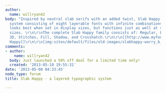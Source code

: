```yaml
---
author:
  name: willryan42
body: "Inspired by neutral slab serifs with an added twist, Slab Happy is a typographic
  system consisting of eight layerable fonts with infinite combinations. Slab Happy
  looks best when set in display sizes, but functions just as well at smaller point
  sizes. \r\n\r\nThe complete Slab Happy family consists of: Regular, Bold, Outline,
  3D, Stitches, Fill, Shadow, and Crosshatch.\r\n\r\n[[http://www.myfonts.com/fonts/will-ryan/slab-happy/|Slab
  Happy]]\r\n\r\n[img:sites/default/files/old-images/slabhappy-worry_b_5642.jpg]\r\n\r\n[img:sites/default/files/old-images/slabhappy-mambo_b_6504.jpg]\r\n\r\n[img:sites/default/files/old-images/slabhappy-eyechart_b_5857.jpg]\r\n\r\n[img:sites/default/files/old-images/slabhappy-spec_b_3544.jpg]\r\n\r\n[img:sites/default/files/old-images/slabhappy-eyechartDetail_b_6101.jpg]\r\n\r\n[img:sites/default/files/old-images/slabhappy-specDetail_b_5271.jpg]\r\n\r\n[img:sites/default/files/old-images/slabhappy-worryDetail_b_3759.jpg]\r\n\r\n[img:sites/default/files/old-images/slabhappy-worryDetail2_b_6640.jpg]"
comments:
- author:
    name: willryan42
  body: Just launched a 50% off deal for a limited time only!
  created: '2013-05-10 19:55:31'
date: '2013-05-08 04:33:45'
node_type: forum
title: Slab Happy - a layered typographic system

---
```

